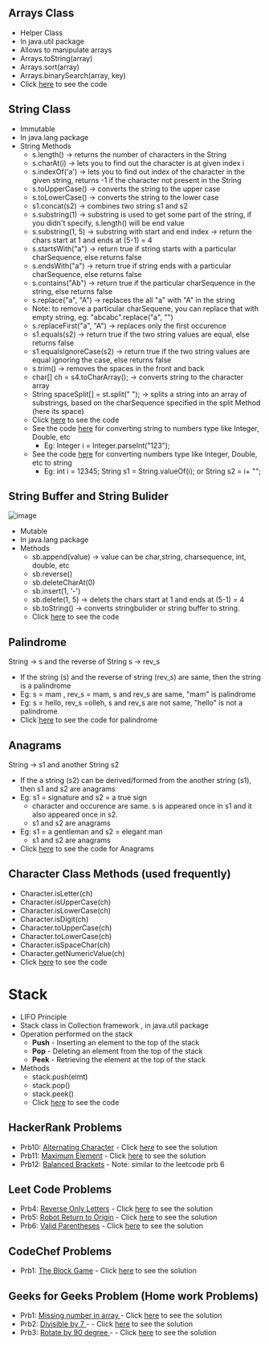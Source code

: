 ## Arrays Class

- Helper Class
- In java.util package
- Allows to manipulate arrays
- Arrays.toString(array)
- Arrays.sort(array)
- Arrays.binarySearch(array, key)
- Click [here](./ArraysClassDemo.java) to see the code

## String Class

- Immutable
- In java.lang package
- String Methods
    - s.length()  -> returns the number of characters in the String
    - s.charAt(i) -> lets you to find out the character is at given index i
    - s.indexOf('a') ->  lets you to find out index of the character in the given string,  returns -1 if the character not present in the String
    - s.toUpperCase() -> converts the string to the upper case
    - s.toLowerCase() -> converts the string to the lower case
    - s1.concat(s2) -> combines two string s1 and s2
    - s.substring(1) -> substring is used to get some part of the string, if you didn't specify, s.length() will be end value
    - s.substring(1, 5) -> substring with start and end index -> return the chars start at 1 and ends at (5-1) = 4
    - s.startsWith("a") -> return true if string starts  with a particular charSequence, else returns false
    - s.endsWith("a") -> return true if  string ends with a particular charSequence, else returns false
    - s.contains("Ab") -> return true if the particular charSequence in the string, else returns false
    - s.replace("a", "A") -> replaces the all "a" with "A" in the string
    - Note: to remove a particular charSequene, you can replace that with empty string, eg: "abcabc".replace("a", "")
    - s.replaceFirst("a", "A") -> replaces only the first occurence
    - s1.equals(s2) -> return true if the two string values are equal, else returns false
    - s1.equalsIgnoreCase(s2) -> return true if the two string values are equal ignoring the case, else returns false
    - s.trim() -> removes the spaces in the front and back
    - char[] ch = s4.toCharArray(); -> converts string to the character array
    - String spaceSplit[] = st.split(" "); -> splits a string into an array of substrings, based on the charSequence specified in the split Method (here its space)
    - Click [here](./StringMethodsDemo) to see the code
    - See the code [here](./StringToNumbers.java) for converting string to numbers type like Integer, Double, etc
        - Eg: Integer i = Integer.parseInt("123");
    - See the code [here](./NumbersToString.java) for converting numbers type like Integer, Double, etc to string
        - Eg: int i = 12345;  String s1 = String.valueOf(i);  or String s2 = i+ "";

## String Buffer and String Bulider

![image](https://user-images.githubusercontent.com/70228962/171012233-6c08dc37-ed95-41b0-b365-3fa1cc2c795a.png)

- Mutable
- In java.lang package
- Methods
  - sb.append(value) -> value can be char,string, charsequence, int, double, etc
  - sb.reverse() 
  - sb.deleteCharAt(0)
  - sb.insert(1, '-')
  - sb.delete(1, 5) -> delets the chars start at 1 and ends at (5-1) = 4
  - sb.toString() -> converts stringbulider or string buffer to string.
  - Click [here](./StringBufferDemo.java) to see the code

## Palindrome

String -> s and the reverse of String s -> rev_s
- If the string (s) and the reverse of string (rev_s) are same, then the string is a palindrome
- Eg: s = mam , rev_s = mam, s and rev_s are same, "mam" is palindrome
- Eg: s = hello, rev_s =olleh,  s and rev_s are not same, "hello" is not a palindrome
- Click [here](Palindrome.java) to see the code for palindrome

## Anagrams

String -> s1 and another String s2 
- If the a string (s2) can be derived/formed from the another string (s1), then s1 and s2 are anagrams
- Eg: s1 = signature and s2 = a true sign 
  - character and  occurence are same. s is appeared once in s1 and it also appeared once in s2.
  - s1 and s2 are anagrams
- Eg: s1 = a gentleman and s2 = elegant man
  - s1 and s2 are anagrams
- Click [here](./Anagrams.java) to see the code for Anagrams

 
 ## Character Class Methods (used frequently)
 
 - Character.isLetter(ch)
 - Character.isUpperCase(ch)
 - Character.isLowerCase(ch)
 - Character.isDigit(ch)
 - Character.toUpperCase(ch)
 - Character.toLowerCase(ch)
 - Character.isSpaceChar(ch)
 - Character.getNumericValue(ch)
 - Click [here](./CharacterClassDemo.java) to see the code

# Stack

- LIFO Principle
- Stack class in Collection framework , in java.util package
- Operation performed on the stack
  - **Push** - Inserting an element to the top of the stack
  - **Pop** - Deleting an element from the top of the stack
  - **Peek** - Retrieving the element at the top of the stack
- Methods
  - stack.push(elmt)
  - stack.pop()
  - stack.peek()
  - Click [here](./StackDemo.java) to see the code  

## HackerRank Problems

- Prb10: [Alternating Character](https://www.hackerrank.com/challenges/alternating-characters/problem?h_l=interview&isFullScreen=false&playlist_slugs%5B%5D%5B%5D=interview-preparation-kit&playlist_slugs%5B%5D%5B%5D=strings) - Click [here](./HRPrb10.java) to see the solution
- Prb11: [Maximum Element](https://www.hackerrank.com/challenges/maximum-element/problem) - Click [here](./HRPrb11.java) to see the solution
- Prb12: [Balanced Brackets](https://www.hackerrank.com/challenges/balanced-brackets/problem) - Note: similar to the leetcode prb 6

## Leet Code Problems

- Prb4: [Reverse Only Letters](https://leetcode.com/problems/reverse-only-letters/) - Click [here](./LCPrb4.java) to see the solution
- Prb5: [Robot Return to Origin](https://leetcode.com/problems/robot-return-to-origin/) - Click [here](./LCPrb5.java) to see the solution
- Prb6: [Valid Parentheses](https://leetcode.com/problems/valid-parentheses/) - Click [here](./LCPrb6.java) to see the solution

## CodeChef Problems

- Prb1: [The Block Game](https://www.codechef.com/submit-v2/PALL01) - Click [here](./CCPrb1.java) to see the solution

## Geeks for Geeks Problem (Home work Problems)

- Prb1: [Missing number in array ](https://practice.geeksforgeeks.org/problems/missing-number-in-array1416/1/?page=1&curated%5b%5d=8&sortBy=submissions) - Click [here](./GFGPrb1.java) to see the solution
- Prb2: [Divisible by 7 ](https://practice.geeksforgeeks.org/problems/divisible-by-73224/1/?page=1&curated%5b%5d=3&sortBy=submissions) -  - Click [here](./GFGPrb2.java) to see the solution
- Prb3: [Rotate by 90 degree ](https://practice.geeksforgeeks.org/problems/rotate-by-90-degree-1587115621/1/?page=1&curated%5b%5d=8&sortBy=submissions) -  - Click [here](./GFGPrb3.java) to see the solution
